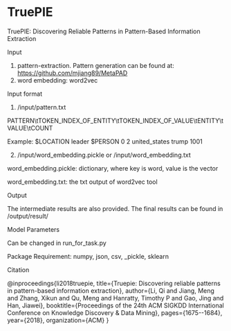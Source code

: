 # TruePIE
TruePIE: Discovering Reliable Patterns in Pattern-Based Information Extraction

Input

1. pattern-extraction. Pattern generation can be found at: https://github.com/mjiang89/MetaPAD
2. word embedding: word2vec

Input format

1. /input/pattern.txt

PATTERN\tTOKEN_INDEX_OF_ENTITY\tTOKEN_INDEX_OF_VALUE\tENTITY\tVALUE\tCOUNT

Example: $LOCATION leader $PERSON	0	2	united_states	trump	1001

2. /input/word_embedding.pickle or /input/word_embedding.txt

word_embedding.pickle: dictionary, where key is word, value is the vector

word_embedding.txt: the txt output of word2vec tool

Output

  The intermediate results are also provided. The final results can be found in /output/result/

Model Parameters

  Can be changed in run_for_task.py 

Package Requirement:
numpy, json, csv, \_pickle, sklearn

Citation

@inproceedings{li2018truepie,
  title={Truepie: Discovering reliable patterns in pattern-based information extraction},
  author={Li, Qi and Jiang, Meng and Zhang, Xikun and Qu, Meng and Hanratty, Timothy P and Gao, Jing and Han, Jiawei},
  booktitle={Proceedings of the 24th ACM SIGKDD International Conference on Knowledge Discovery \& Data Mining},
  pages={1675--1684},
  year={2018},
  organization={ACM}
}
